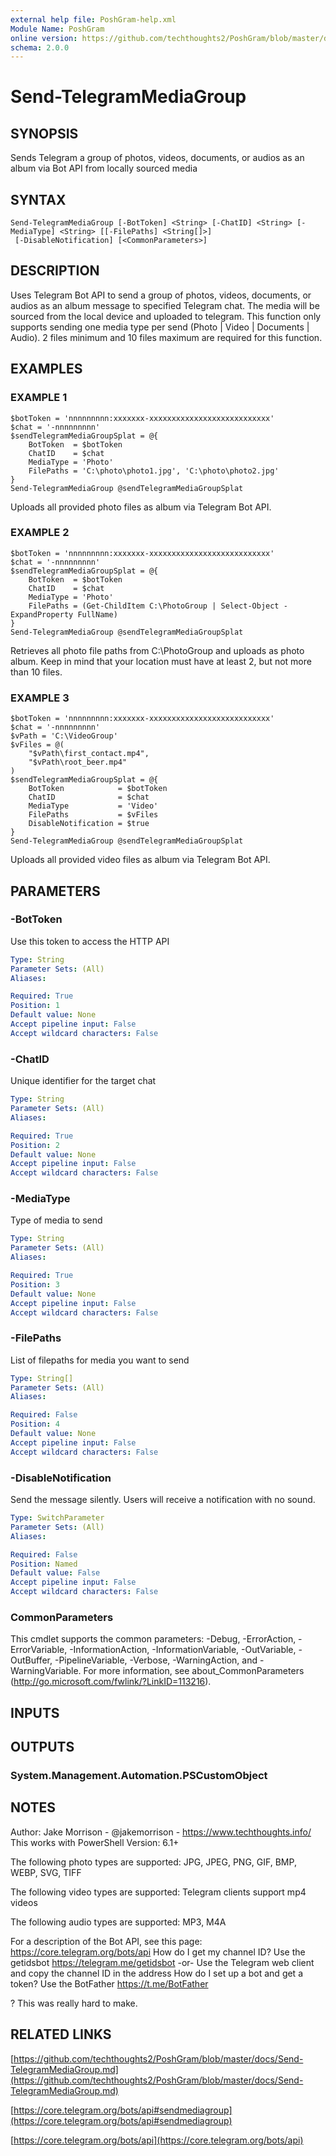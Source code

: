 ```yaml
---
external help file: PoshGram-help.xml
Module Name: PoshGram
online version: https://github.com/techthoughts2/PoshGram/blob/master/docs/Send-TelegramMediaGroup.md
schema: 2.0.0
---
```


# Send-TelegramMediaGroup

## SYNOPSIS
Sends Telegram a group of photos, videos, documents, or audios as an album via Bot API from locally sourced media

## SYNTAX

```
Send-TelegramMediaGroup [-BotToken] <String> [-ChatID] <String> [-MediaType] <String> [[-FilePaths] <String[]>]
 [-DisableNotification] [<CommonParameters>]
```

## DESCRIPTION
Uses Telegram Bot API to send a group of photos, videos, documents, or audios as an album message to specified Telegram chat.
The media will be sourced from the local device and uploaded to telegram.
This function only supports sending one media type per send (Photo | Video | Documents | Audio).
2 files minimum and 10 files maximum are required for this function.

## EXAMPLES

### EXAMPLE 1
```
$botToken = 'nnnnnnnnn:xxxxxxx-xxxxxxxxxxxxxxxxxxxxxxxxxxx'
$chat = '-nnnnnnnnn'
$sendTelegramMediaGroupSplat = @{
    BotToken  = $botToken
    ChatID    = $chat
    MediaType = 'Photo'
    FilePaths = 'C:\photo\photo1.jpg', 'C:\photo\photo2.jpg'
}
Send-TelegramMediaGroup @sendTelegramMediaGroupSplat
```

Uploads all provided photo files as album via Telegram Bot API.

### EXAMPLE 2
```
$botToken = 'nnnnnnnnn:xxxxxxx-xxxxxxxxxxxxxxxxxxxxxxxxxxx'
$chat = '-nnnnnnnnn'
$sendTelegramMediaGroupSplat = @{
    BotToken  = $botToken
    ChatID    = $chat
    MediaType = 'Photo'
    FilePaths = (Get-ChildItem C:\PhotoGroup | Select-Object -ExpandProperty FullName)
}
Send-TelegramMediaGroup @sendTelegramMediaGroupSplat
```

Retrieves all photo file paths from C:\PhotoGroup and uploads as photo album.
Keep in mind that your location must have at least 2, but not more than 10 files.

### EXAMPLE 3
```
$botToken = 'nnnnnnnnn:xxxxxxx-xxxxxxxxxxxxxxxxxxxxxxxxxxx'
$chat = '-nnnnnnnnn'
$vPath = 'C:\VideoGroup'
$vFiles = @(
    "$vPath\first_contact.mp4",
    "$vPath\root_beer.mp4"
)
$sendTelegramMediaGroupSplat = @{
    BotToken            = $botToken
    ChatID              = $chat
    MediaType           = 'Video'
    FilePaths           = $vFiles
    DisableNotification = $true
}
Send-TelegramMediaGroup @sendTelegramMediaGroupSplat
```

Uploads all provided video files as album via Telegram Bot API.

## PARAMETERS

### -BotToken
Use this token to access the HTTP API

```yaml
Type: String
Parameter Sets: (All)
Aliases:

Required: True
Position: 1
Default value: None
Accept pipeline input: False
Accept wildcard characters: False
```

### -ChatID
Unique identifier for the target chat

```yaml
Type: String
Parameter Sets: (All)
Aliases:

Required: True
Position: 2
Default value: None
Accept pipeline input: False
Accept wildcard characters: False
```

### -MediaType
Type of media to send

```yaml
Type: String
Parameter Sets: (All)
Aliases:

Required: True
Position: 3
Default value: None
Accept pipeline input: False
Accept wildcard characters: False
```

### -FilePaths
List of filepaths for media you want to send

```yaml
Type: String[]
Parameter Sets: (All)
Aliases:

Required: False
Position: 4
Default value: None
Accept pipeline input: False
Accept wildcard characters: False
```

### -DisableNotification
Send the message silently.
Users will receive a notification with no sound.

```yaml
Type: SwitchParameter
Parameter Sets: (All)
Aliases:

Required: False
Position: Named
Default value: False
Accept pipeline input: False
Accept wildcard characters: False
```

### CommonParameters
This cmdlet supports the common parameters: -Debug, -ErrorAction, -ErrorVariable, -InformationAction, -InformationVariable, -OutVariable, -OutBuffer, -PipelineVariable, -Verbose, -WarningAction, and -WarningVariable.
For more information, see about_CommonParameters (http://go.microsoft.com/fwlink/?LinkID=113216).

## INPUTS

## OUTPUTS

### System.Management.Automation.PSCustomObject
## NOTES
Author: Jake Morrison - @jakemorrison - https://www.techthoughts.info/
This works with PowerShell Version: 6.1+

The following photo types are supported:
JPG, JPEG, PNG, GIF, BMP, WEBP, SVG, TIFF

The following video types are supported:
Telegram clients support mp4 videos

The following audio types are supported:
MP3, M4A

For a description of the Bot API, see this page: https://core.telegram.org/bots/api
How do I get my channel ID?
Use the getidsbot https://telegram.me/getidsbot  -or-  Use the Telegram web client and copy the channel ID in the address
How do I set up a bot and get a token?
Use the BotFather https://t.me/BotFather

?
This was really hard to make.

## RELATED LINKS

[https://github.com/techthoughts2/PoshGram/blob/master/docs/Send-TelegramMediaGroup.md](https://github.com/techthoughts2/PoshGram/blob/master/docs/Send-TelegramMediaGroup.md)

[https://core.telegram.org/bots/api#sendmediagroup](https://core.telegram.org/bots/api#sendmediagroup)

[https://core.telegram.org/bots/api](https://core.telegram.org/bots/api)

